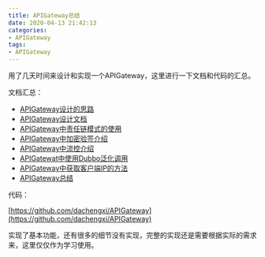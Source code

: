 ```yaml
---
title: APIGateway总结
date: 2020-04-13 21:42:13
categories: 
- APIGateway
tags:
- APIGateway
---
```


用了几天时间来设计和实现一个APIGateway，这里进行一下文档和代码的汇总。

<!--more-->

文档汇总：

- [APIGateway设计的思路](http://cxis.me/2020/04/06/APIGateway设计的思路/)
- [APIGateway设计文档](http://cxis.me/2020/04/07/APIGateway设计文档/)
- [APIGateway中责任链模式的使用](http://cxis.me/2020/04/08/APIGateway中责任链模式的使用/)
- [APIGateway中加密验签介绍](http://cxis.me/2020/04/08/APIGateway中加密验签介绍/)
- [APIGateway中流控介绍](http://cxis.me/2020/04/09/APIGateway中流控介绍/)
- [APIGatewat中使用Dubbo泛化调用](http://cxis.me/2020/04/09/APIGatewat中使用Dubbo泛化调用/)
- [APIGateway中获取客户端IP的方法](http://cxis.me/2020/04/12/APIGateway中获取客户端IP的方法/)
- [APIGateway总结](http://cxis.me/2020/04/13/APIGateway总结)

代码：

[https://github.com/dachengxi/APIGateway](https://github.com/dachengxi/APIGateway)

实现了基本功能，还有很多的细节没有实现，完整的实现还是需要根据实际的需求来，这里仅仅作为学习使用。